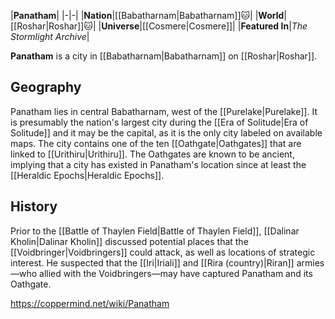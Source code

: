 |**Panatham**|
|-|-|
|**Nation**|[[Babatharnam\|Babatharnam]]🐱︎|
|**World**|[[Roshar\|Roshar]]🐱︎|
|**Universe**|[[Cosmere\|Cosmere]]|
|**Featured In**|*The Stormlight Archive*|

**Panatham** is a city in [[Babatharnam\|Babatharnam]] on [[Roshar\|Roshar]].

## Geography
Panatham lies in central Babatharnam, west of the [[Purelake\|Purelake]]. It is presumably the nation's largest city during the [[Era of Solitude\|Era of Solitude]] and it may be the capital, as it is the only city labeled on available maps.
The city contains one of the ten [[Oathgate\|Oathgates]] that are linked to [[Urithiru\|Urithiru]]. The Oathgates are known to be ancient, implying that a city has existed in Panatham's location since at least the [[Heraldic Epochs\|Heraldic Epochs]].

## History
Prior to the [[Battle of Thaylen Field\|Battle of Thaylen Field]], [[Dalinar Kholin\|Dalinar Kholin]] discussed potential places that the [[Voidbringer\|Voidbringers]] could attack, as well as locations of strategic interest. He suspected that the [[Iri\|Iriali]] and [[Rira (country)\|Riran]] armies—who allied with the Voidbringers—may have captured Panatham and its Oathgate.



https://coppermind.net/wiki/Panatham